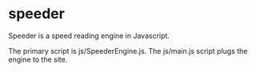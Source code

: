 speeder
=======

Speeder is a speed reading engine in Javascript. 

The primary script is js/SpeederEngine.js. The js/main.js script plugs the engine to the site.

